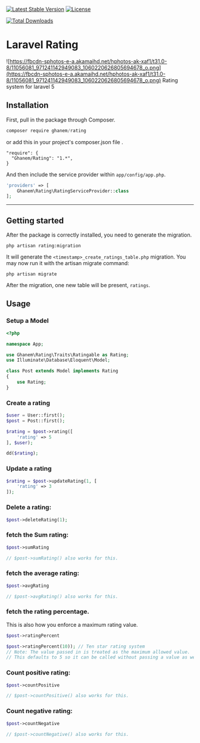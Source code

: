 [![Latest Stable Version](https://poser.pugx.org/ghanem/rating/v/stable.svg)](https://packagist.org/packages/ghanem/rating) [![License](https://poser.pugx.org/ghanem/rating/license.svg)](https://packagist.org/packages/ghanem/rating)

[![Total Downloads](https://poser.pugx.org/ghanem/rating/downloads.svg)](https://packagist.org/packages/ghanem/rating)

# Laravel Rating
![https://fbcdn-sphotos-e-a.akamaihd.net/hphotos-ak-xaf1/t31.0-8/11056081_971241142949083_1060220626805694678_o.png](https://fbcdn-sphotos-e-a.akamaihd.net/hphotos-ak-xaf1/t31.0-8/11056081_971241142949083_1060220626805694678_o.png)
Rating system for laravel 5

## Installation

First, pull in the package through Composer.

```js
composer require ghanem/rating
```
or add this in your project's composer.json file .
````
"require": {
  "Ghanem/Rating": "1.*",
}
````

And then include the service provider within `app/config/app.php`.

```php
'providers' => [
    Ghanem\Rating\RatingServiceProvider::class
];
```

-----
## Getting started
After the package is correctly installed, you need to generate the migration.
````
php artisan rating:migration
````

It will generate the `<timestamp>_create_ratings_table.php` migration. You may now run it with the artisan migrate command:
````
php artisan migrate
````

After the migration, one new table will be present, `ratings`.

## Usage
### Setup a Model
```php
<?php

namespace App;

use Ghanem\Rating\Traits\Ratingable as Rating;
use Illuminate\Database\Eloquent\Model;

class Post extends Model implements Rating
{
    use Rating;
}
```

### Create a rating
```php
$user = User::first();
$post = Post::first();

$rating = $post->rating([
    'rating' => 5
], $user);

dd($rating);
```

### Update a rating
```php
$rating = $post->updateRating(1, [
    'rating' => 3
]);
```

### Delete a rating:
```php
$post->deleteRating(1);
```

### fetch the Sum rating:
````php
$post->sumRating

// $post->sumRating() also works for this.
```` 

### fetch the average rating:
````php
$post->avgRating

// $post->avgRating() also works for this.
````

### fetch the rating percentage. 
This is also how you enforce a maximum rating value.
````php
$post->ratingPercent

$post->ratingPercent(10)); // Ten star rating system
// Note: The value passed in is treated as the maximum allowed value.
// This defaults to 5 so it can be called without passing a value as well.
````

### Count positive rating:
````php
$post->countPositive

// $post->countPositive() also works for this.
````

### Count negative rating:
````php
$post->countNegative

// $post->countNegative() also works for this.
````
